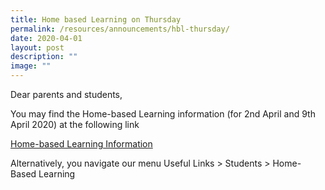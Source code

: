 ```yaml
---
title: Home based Learning on Thursday
permalink: /resources/announcements/hbl-thursday/
date: 2020-04-01
layout: post
description: ""
image: ""
---
```

Dear parents and students,

You may find the Home-based Learning information (for 2nd April and 9th April 2020) at the following link

[Home-based Learning Information](https://staging.d1w3gt6qa53vq2.amplifyapp.com/useful-links/BMSS-Students/hbl/)

Alternatively, you navigate our menu Useful Links > Students > Home-Based Learning